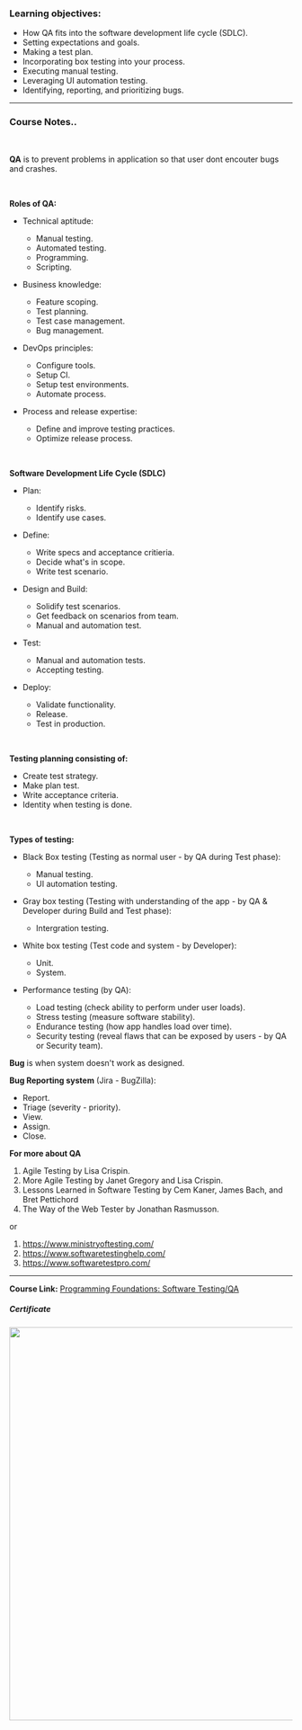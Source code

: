 ### Learning objectives:

- How QA fits into the software development life cycle (SDLC).
- Setting expectations and goals.
- Making a test plan.
- Incorporating box testing into your process.
- Executing manual testing.
- Leveraging UI automation testing.
- Identifying, reporting, and prioritizing bugs.

------

### Course Notes..

</br>


**QA** is to prevent problems in application so that user dont encouter bugs and crashes.

</br>

**Roles of QA:**

- Technical aptitude:
  - Manual testing.
  - Automated testing.
  - Programming.
  - Scripting.

- Business knowledge:
  - Feature scoping.
  - Test planning.
  - Test case management.
  - Bug management.

- DevOps principles:
  - Configure tools.
  - Setup CI.
  - Setup test environments.
  - Automate process.

- Process and release expertise:
  - Define and improve testing practices.
  - Optimize release process.

</br>

**Software Development Life Cycle (SDLC)**

- Plan:
  - Identify risks.
  - Identify use cases.

- Define:
  - Write specs and acceptance critieria.
  - Decide what's in scope.
  - Write test scenario.

- Design and Build:
  - Solidify test scenarios.
  - Get feedback on scenarios from team.
  - Manual and automation test.

- Test:
  - Manual and automation tests.
  - Accepting testing.

- Deploy:
  - Validate functionality.
  - Release.
  - Test in production.

</br>

**Testing planning consisting of:**

- Create test strategy.
- Make plan test.
- Write acceptance criteria.
- Identity when testing is done.

</br>

**Types of testing:**

- Black Box testing (Testing as normal user - by QA during Test phase):
  - Manual testing.
  - UI automation testing.

- Gray box testing  (Testing with understanding of the app - by QA & Developer during Build and Test phase):
  - Intergration testing.

- White box testing (Test code and system - by Developer):
  - Unit.
  - System. 

- Performance testing (by QA):
  - Load testing (check ability to perform under user loads).
  - Stress testing (measure software stability).
  - Endurance testing (how app handles load over time).
  - Security testing (reveal flaws that can be exposed by users - by QA or Security team).
    </br>

**Bug** is when system doesn't work as designed.
</br>

**Bug Reporting system** (Jira - BugZilla):

- Report.
- Triage (severity - priority).
- View.
- Assign.
- Close.
  </br>

**For more about QA**

1. Agile Testing by Lisa Crispin.
2. More Agile Testing by Janet Gregory and Lisa Crispin.
3. Lessons Learned in Software Testing by Cem Kaner, James Bach, and Bret Pettichord
4. The Way of the Web Tester by Jonathan Rasmusson.

or 

1. https://www.ministryoftesting.com/
2. https://www.softwaretestinghelp.com/
3. https://www.softwaretestpro.com/


---

**Course Link:** [Programming Foundations: Software Testing/QA](https://www.linkedin.com/learning/programming-foundations-software-testing-qa)

<h5><a href="#certificate"></a>Certificate</h5>
<p align="center">
  <img  src="https://imagizer.imageshack.com/img924/7982/fK4R3e.png" width="700">
</p>
